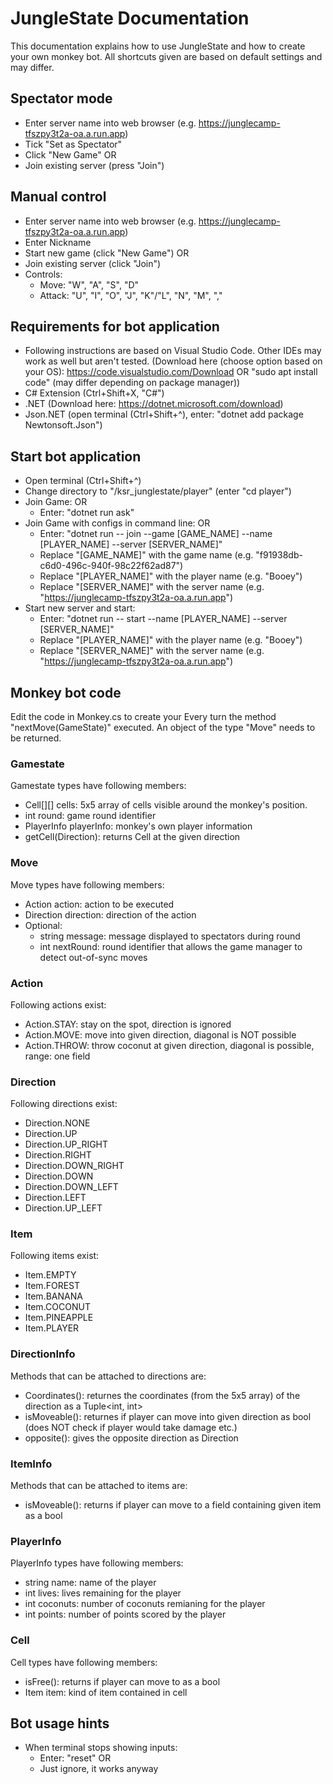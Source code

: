 # JungleState Documentation
This documentation explains how to use JungleState and how to create your own monkey bot. All shortcuts given are based on default settings and may differ.

## Spectator mode
* Enter server name into web browser (e.g. https://junglecamp-tfszpy3t2a-oa.a.run.app)
* Tick "Set as Spectator"
* Click "New Game" OR
* Join existing server (press "Join")

## Manual control
* Enter server name into web browser (e.g. https://junglecamp-tfszpy3t2a-oa.a.run.app)
* Enter Nickname
* Start new game (click "New Game") OR
* Join existing server (click "Join")
* Controls:
    * Move: "W", "A", "S", "D"
    * Attack: "U", "I", "O", "J", "K"/"L", "N", "M", ","

## Requirements for bot application
* Following instructions are based on Visual Studio Code. Other IDEs may work as well but aren't tested. (Download here (choose option based on your OS): https://code.visualstudio.com/Download OR "sudo apt install code" (may differ depending on package manager))
* C# Extension (Ctrl+Shift+X, "C#")
* .NET (Download here: https://dotnet.microsoft.com/download)
* Json.NET (open terminal (Ctrl+Shift+^), enter: "dotnet add package Newtonsoft.Json")

## Start bot application
* Open terminal (Ctrl+Shift+^)
* Change directory to "/ksr_junglestate/player" (enter "cd player")
* Join Game: OR
    * Enter: "dotnet run ask"
* Join Game with configs in command line: OR
    * Enter: "dotnet run -- join --game [GAME_NAME]  --name [PLAYER_NAME] --server [SERVER_NAME]"
    * Replace "[GAME_NAME]" with the game name (e.g. "f91938db-c6d0-496c-940f-98c22f62ad87")
    * Replace "[PLAYER_NAME]" with the player name (e.g. "Booey")
    * Replace "[SERVER_NAME]" with the server name (e.g. "https://junglecamp-tfszpy3t2a-oa.a.run.app")
* Start new server and start:
    * Enter: "dotnet run -- start --name [PLAYER_NAME] --server [SERVER_NAME]"
    * Replace "[PLAYER_NAME]" with the player name (e.g. "Booey")
    * Replace "[SERVER_NAME]" with the server name (e.g. "https://junglecamp-tfszpy3t2a-oa.a.run.app")

## Monkey bot code
Edit the code in Monkey.cs to create your
Every turn the method "nextMove(GameState)" executed. An object of the type "Move" needs to be returned.

### Gamestate
Gamestate types have following members:
* Cell[][] cells: 5x5 array of cells visible around the monkey's position.
* int round: game round identifier
* PlayerInfo playerInfo: monkey's own player information
* getCell(Direction): returns Cell at the given direction

### Move
Move types have following members:
* Action action: action to be executed
* Direction direction: direction of the action
* Optional:
    * string message: message displayed to spectators during round
    * int nextRound: round identifier that allows the game manager to detect out-of-sync moves

### Action
Following actions exist:
* Action.STAY: stay on the spot, direction is ignored
* Action.MOVE: move into given direction, diagonal is NOT possible
* Action.THROW: throw coconut at given direction, diagonal is possible, range: one field

### Direction
Following directions exist:
* Direction.NONE
* Direction.UP
* Direction.UP_RIGHT
* Direction.RIGHT
* Direction.DOWN_RIGHT
* Direction.DOWN
* Direction.DOWN_LEFT
* Direction.LEFT
* Direction.UP_LEFT

### Item
Following items exist:
* Item.EMPTY
* Item.FOREST
* Item.BANANA
* Item.COCONUT
* Item.PINEAPPLE
* Item.PLAYER

### DirectionInfo
Methods that can be attached to directions are:
* Coordinates(): returnes the coordinates (from the 5x5 array) of the direction as a Tuple<int, int>
* isMoveable(): returnes if player can move into given direction as bool (does NOT check if player would take damage etc.)
* opposite(): gives the opposite direction as Direction

### ItemInfo
Methods that can be attached to items are:
* isMoveable(): returns if player can move to a field containing given item as a bool

### PlayerInfo
PlayerInfo types have following members:
* string name: name of the player
* int lives: lives remaining for the player
* int coconuts: number of coconuts remianing for the player
* int points: number of points scored by the player

### Cell
Cell types have following members:
* isFree(): returns if player can move to as a bool
* Item item: kind of item contained in cell
<!-- * PlayerInfo playerinfo: optional info about player in cell  -->

## Bot usage hints
* When terminal stops showing inputs:
    * Enter: "reset" OR
    * Just ignore, it works anyway
